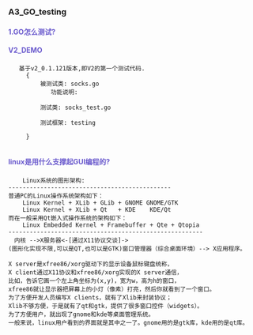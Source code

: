 ### A3_GO_testing

#### <span style="color:SlateBlue ">1.GO怎么测试?</span>


#### <span style="color:SlateBlue ">V2_DEMO</span>

```
   基于v2_0.1.121版本,即V2的第一个测试代码.
     {
         被测试类: socks.go
            功能说明:

         测试类: socks_test.go

         测试框架: testing

     }


```

#### <span style="color:SlateBlue ">linux是用什么支撑起GUI编程的?</span>

```
    Linux系统的图形架构:
----------------------------------------------
普通PC的Linux操作系统架构如下：
    Linux Kernel + XLib + GLib + GNOME GNOME/GTK
    Linux Kernel + XLib + Qt   + KDE    KDE/Qt
而在一般采用Qt嵌入式操作系统的架构如下：
    Linux Embedded Kernel + Framebuffer + Qte + Qtopia
-------------------------------------------------------
　内核 -->X服务器<-[通过X11协议交谈]-> 
(图形化实现不限,可以是QT,也可以是GTK)窗口管理器（综合桌面环境）--> X应用程序。

X server是xfree86/xorg驱动下的显示设备鼠标键盘统称，
X client通过X11协议和xfree86/xorg实现的X server通信，
比如，告诉它画一个左上角坐标为(x,y)，宽为w，高为h的窗口，
xfree86就让显示器把屏幕上的小灯（像素）打亮，然后你就看到了一个窗口。
为了方便开发人员编写X clients，就有了Xlib来封装协议；
Xlib不够方便，于是就有了qt和gtk，提供了很多窗口控件（widgets）。
为了方便用户，就出现了gnome和kde等桌面管理系统。
一般来说，linux用户看到的界面就是其中之一了。gnome用的是gtk库，kde用的是qt库。

```



